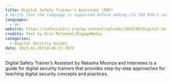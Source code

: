 ```yaml
---
title: Digital Safety Trainer’s Assistant (PDF)
# Verify that the language is supported before adding its ISO 639-1 code here. without the country code, i.e. ms instead of ms_MY.
languages:
  - en
website: https://safesisters.org/wp-content/uploads/2019/09/Digital-Safety-Trainers-Assistant-smaller.pdf
credits: Text by Erin McConnel/EngageMedia.
categories:
  - Digital Security Guides
date: 2023-01-25T10:49:17.797Z
---
```

Digital Safety Trainer’s Assistant by Natasha Msonza and Internews is a guide for digital security trainers that provides step-by-step approaches for teaching digital security concepts and practices.